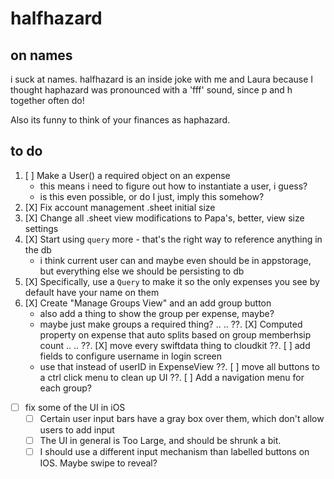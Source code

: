 # halfhazard
## on names
i suck at names. halfhazard is an inside joke with me and Laura because I thought haphazard was pronounced with a 'fff' sound, since p and h together often do!

Also its funny to think of your finances as haphazard.

## to do
1. [ ] Make a User() a required object on an expense
    - this means i need to figure out how to instantiate a user, i guess?
    - is this even possible, or do I just, imply this somehow?
2. [X] Fix account management .sheet initial size
3. [X] Change all .sheet view modifications to Papa's, better, view size settings
4. [X] Start using `query` more - that's the right way to reference anything in the db
    - i think current user can and maybe even should be in appstorage, but everything else we should be persisting to db
5. [X] Specifically, use a `Query` to make it so the only expenses you see by default have your name on them
6. [X] Create "Manage Groups View" and an add group button
    - also add a thing to show the group per expense, maybe?
    - maybe just make groups a required thing?
..
..
??. [X] Computed property on expense that auto splits based on group memberhsip count
..
..
??. [X] move every swiftdata thing to cloudkit
??. [ ] add fields to configure username in login screen
    - use that instead of userID in ExpenseView
??. [ ] move all buttons to a ctrl click menu to clean up UI
??. [ ] Add a navigation menu for each  group?
- [ ] fix some of the UI in iOS
    - [ ] Certain user input bars have a gray box over them, which don't allow users to add input
    - [ ] The UI in general is Too Large, and should be shrunk a bit.
    - [ ] I should use a different input mechanism than labelled buttons on IOS. Maybe swipe to reveal?
